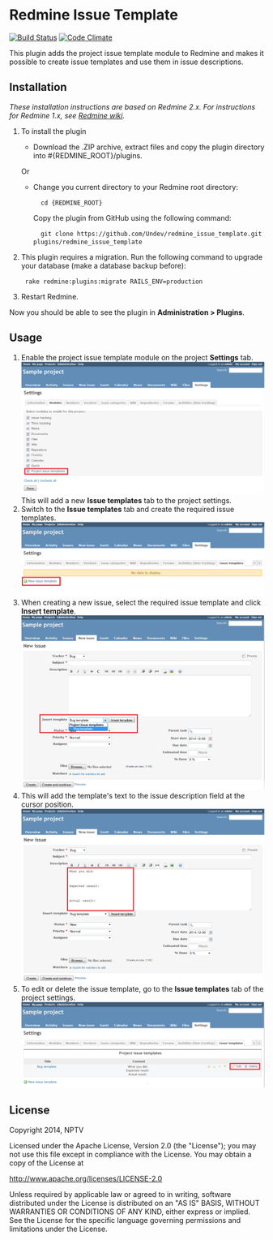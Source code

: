 # Redmine Issue Template

[![Build Status](https://travis-ci.org/Undev/redmine_issue_template.png?branch=master)](https://travis-ci.org/Undev/redmine_issue_template)
[![Code Climate](https://codeclimate.com/github/Undev/redmine_issue_template.png)](https://codeclimate.com/github/Undev/redmine_issue_template)

This plugin adds the project issue template module to Redmine and makes it possible to create issue templates and use them in issue descriptions.

## Installation

*These installation instructions are based on Redmine 2.x. For instructions for Redmine 1.x, see [Redmine wiki](http://www.redmine.org/projects/redmine/wiki/Plugins).*

1. To install the plugin
    * Download the .ZIP archive, extract files and copy the plugin directory into #{REDMINE_ROOT}/plugins.
    
    Or

    * Change you current directory to your Redmine root directory:  

            cd {REDMINE_ROOT}
 
      Copy the plugin from GitHub using the following command:

            git clone https://github.com/Undev/redmine_issue_template.git plugins/redmine_issue_template

2. This plugin requires a migration. Run the following command to upgrade your database (make a database backup before):  

        rake redmine:plugins:migrate RAILS_ENV=production

3. Restart Redmine.

Now you should be able to see the plugin in **Administration > Plugins**.

## Usage

1. Enable the project issue template module on the project **Settings** tab.  
  ![issue template module](issue_template_1.PNG)  
  This will add a new **Issue templates** tab to the project settings.
2. Switch to the **Issue templates** tab and create the required issue templates.
![create issue template](issue_template_2.PNG) 
3. When creating a new issue, select the required issue template and click **Insert template**.
![select issue template](issue_template_3.PNG) 
4. This will add the template's text to the issue description field at the cursor position.
![add issue template](issue_template_4.PNG) 
5. To edit or delete the issue template, go to the **Issue templates** tab of the project settings.
![edit issue template](issue_template_5.PNG) 

## License
Copyright 2014, NPTV

Licensed under the Apache License, Version 2.0 (the "License");
you may not use this file except in compliance with the License.
You may obtain a copy of the License at

http://www.apache.org/licenses/LICENSE-2.0

Unless required by applicable law or agreed to in writing, software
distributed under the License is distributed on an "AS IS" BASIS,
WITHOUT WARRANTIES OR CONDITIONS OF ANY KIND, either express or implied.
See the License for the specific language governing permissions and
limitations under the License.
